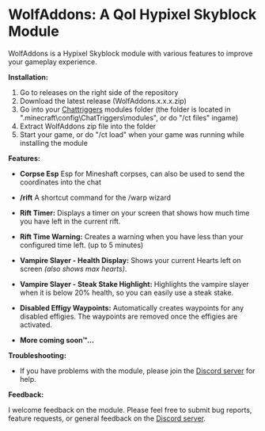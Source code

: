 # WolfAddons: A Qol Hypixel Skyblock Module

WolfAddons is a Hypixel Skyblock module with various features to improve your gameplay experience.

**Installation:**

1.  Go to releases on the right side of the repository
2.  Download the latest release (WolfAddons.x.x.x.zip)
3.  Go into your [Chattriggers](https://www.chattriggers.com/) modules folder (the folder is located in ".minecraft\config\ChatTriggers\modules", or do "/ct files" ingame)
4.  Extract WolfAddons zip file into the folder
5.  Start your game, or do "/ct load" when your game was running while installing the module

**Features:**

-   **Corpse Esp** Esp for Mineshaft corpses, can also be used to send the coordinates into the chat

-   **/rift** A shortcut command for the /warp wizard
-   **Rift Timer:** Displays a timer on your screen that shows how much time you have left in the current rift.
-   **Rift Time Warning:** Creates a warning when you have less than your configured time left. (up to 5 minutes)
-   **Vampire Slayer - Health Display:** Shows your current Hearts left on screen _(also shows max hearts)_.
-   **Vampire Slayer - Steak Stake Highlight:** Highlights the vampire slayer when it is below 20% health, so you can easily use a steak stake.
-   **Disabled Effigy Waypoints:** Automatically creates waypoints for any disabled effigies. The waypoints are removed once the effigies are activated.
-   **More coming soon™...**

**Troubleshooting:**

-   If you have problems with the module, please join the [Discord server](https://discord.gg/GuBsgv7Cmy) for help.

**Feedback:**

I welcome feedback on the module. Please feel free to submit bug reports, feature requests, or general feedback on the [Discord server](https://discord.gg/GuBsgv7Cmy).
